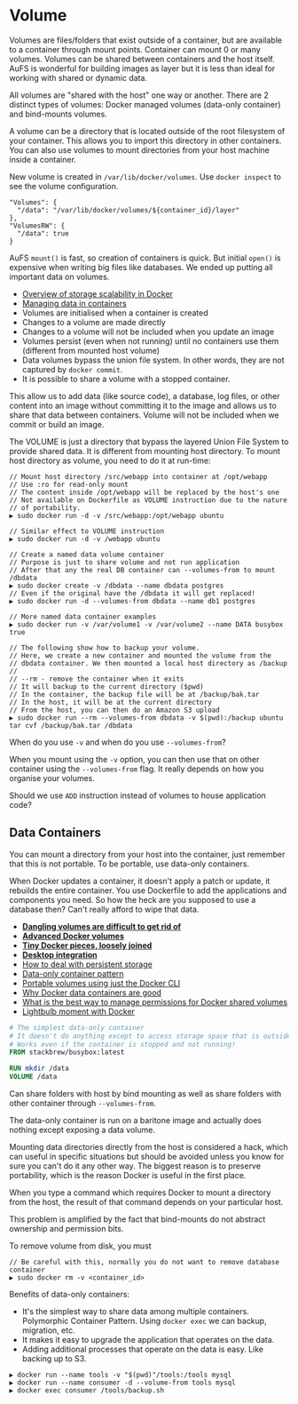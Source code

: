 # Volume

Volumes are files/folders that exist outside of a container, but are available to a container through mount points. Container can mount 0 or many volumes. Volumes can be shared between containers and the host itself. AuFS is wonderful for building images as layer but it is less than ideal for working with shared or dynamic data.

All volumes are "shared with the host" one way or another. There are 2 distinct types of volumes: Docker managed volumes (data-only container) and bind-mounts volumes.

A volume can be a directory that is located outside of the root filesystem of your container. This allows you to import this directory in other containers. You can also use volumes to mount directories from your host machine inside a container.

New volume is created in `/var/lib/docker/volumes`. Use `docker inspect` to see the volume configuration.

```
"Volumes": {
  "/data": "/var/lib/docker/volumes/${container_id}/layer"},
"VolumesRW": {
  "/data": true}
```

AuFS `mount()` is fast, so creation of containers is quick. But initial `open()` is expensive when writing big files like databases. We ended up putting all important data on volumes.

* [Overview of storage scalability in Docker](http://developerblog.redhat.com/2014/09/30/overview-storage-scalability-docker/)
* [Managing data in containers](http://docs.docker.com/userguide/dockervolumes/)
* Volumes are initialised when a container is created
* Changes to a volume are made directly
* Changes to a volume will not be included when you update an image
* Volumes persist (even when not running) until no containers use them (different from mounted host volume)
* Data volumes bypass the union file system. In other words, they are not captured by `docker commit`.
* It is possible to share a volume with a stopped container.

This allow us to add data (like source code), a database, log files, or other content into an image without committing it to the image and allows us to share that data between containers. Volume will not be included when we commit or build an image.

The VOLUME is just a directory that bypass the layered Union File System to provide shared data. It is different from mounting host directory. To mount host directory as volume, you need to do it at run-time:

```
// Mount host directory /src/webapp into container at /opt/webapp
// Use :ro for read-only mount
// The content inside /opt/webapp will be replaced by the host's one
// Not available on Dockerfile as VOLUME instruction due to the nature
// of portability.
▶ sudo docker run -d -v /src/webapp:/opt/webapp ubuntu

// Similar effect to VOLUME instruction
▶ sudo docker run -d -v /webapp ubuntu

// Create a named data volume container
// Purpose is just to share volume and not run application
// After that any the real DB container can --volumes-from to mount /dbdata
▶ sudo docker create -v /dbdata --name dbdata postgres
// Even if the original have the /dbdata it will get replaced!
▶ sudo docker run -d --volumes-from dbdata --name db1 postgres

// More named data container examples
▶ sudo docker run -v /var/volume1 -v /var/volume2 --name DATA busybox true

// The following show how to backup your volume.
// Here, we create a new container and mounted the volume from the
// dbdata container. We then mounted a local host directory as /backup
//
// --rm - remove the container when it exits
// It will backup to the current directory ($pwd)
// In the container, the backup file will be at /backup/bak.tar
// In the host, it will be at the current directory
// From the host, you can then do an Amazon S3 upload
▶ sudo docker run --rm --volumes-from dbdata -v $(pwd):/backup ubuntu tar cvf /backup/bak.tar /dbdata
```

When do you use `-v` and when do you use `--volumes-from`? 

When you mount using the `-v` option, you can then use that on other container using the `--volumes-from` flag. It really depends on how you organise your volumes.

Should we use `ADD` instruction instead of volumes to house application code?

## Data Containers

You can mount a directory from your host into the container, just remember that this is not portable. To be portable, use data-only containers.

When Docker updates a container, it doesn't apply a patch or update, it rebuilds the entire container. You use Dockerfile to add the applications and components you need. So how the heck are you supposed to use a database then? Can't really afford to wipe that data.

* [**Dangling volumes are difficult to get rid of**](https://github.com/docker/docker/pull/8484)
* [**Advanced Docker volumes**](http://crosbymichael.com/advanced-docker-volumes.html)
* [**Tiny Docker pieces, loosely joined**](http://www.offermann.us/2013/12/tiny-docker-pieces-loosely-joined.html)
* [**Desktop integration**](https://github.com/docker/docker/tree/master/contrib/desktop-integration)
* [How to deal with persistent storage](http://stackoverflow.com/questions/18496940/how-to-deal-with-persistent-storage-e-g-databases-in-docker)
* [Data-only container pattern](http://www.tech-d.net/2013/12/16/persistent-volumes-with-docker-container-as-volume-pattern/)
* [Portable volumes using just the Docker CLI](https://clusterhq.com/blog/powerstrip-flocker-portable-volumes-using-just-docker-cli/)
* [Why Docker data containers are good](https://medium.com/@ramangupta/why-docker-data-containers-are-good-589b3c6c749e)
* [What is the best way to manage permissions for Docker shared volumes](http://stackoverflow.com/questions/23544282/what-is-the-best-way-to-manage-permissions-for-docker-shared-volumes)
* [Lightbulb moment with Docker](http://magicalyak.org/2015/02/05/lightbulb-moment-with-docker/)

```dockerfile
# The simplest data-only container
# It doesn't do anything except to access storage space that is outside of it's own container filesystem
# Works even if the container is stopped and not running!
FROM stackbrew/busybox:latest

RUN mkdir /data
VOLUME /data
```

Can share folders with host by bind mounting as well as share folders with other container through `--volumes-from`.

The data-only container is run on a baritone image and actually does nothing except exposing a data volume.

Mounting data directories directly from the host is considered a hack, which can useful in specific situations but should be avoided unless you know for sure you can't do it any other way. The biggest reason is to preserve portability, which is the reason Docker is useful in the first place.

When you type a command which requires Docker to mount a directory from the host, the result of that command depends on your particular host.

This problem is amplified by the fact that bind-mounts do not abstract ownership and permission bits.

To remove volume from disk, you must

```
// Be careful with this, normally you do not want to remove database container
▶ sudo docker rm -v <container_id>
```

Benefits of data-only containers:

* It's the simplest way to share data among multiple containers. Polymorphic Container Pattern. Using `docker exec` we can backup, migration, etc.
* It makes it easy to upgrade the application that operates on the data.
* Adding additional processes that operate on the data is easy. Like backing up to S3.

```
▶ docker run --name tools -v "$(pwd)"/tools:/tools mysql
▶ docker run --name consumer -d --volume-from tools mysql
▶ docker exec consumer /tools/backup.sh
```
